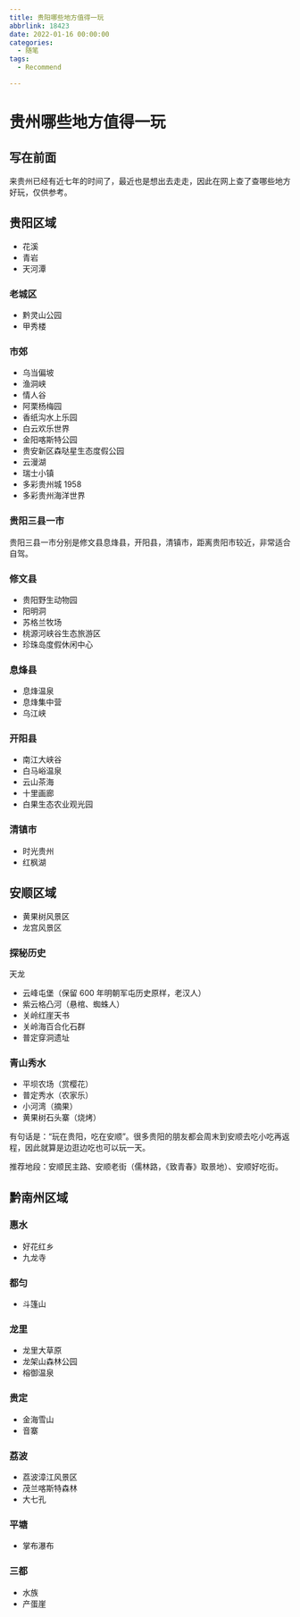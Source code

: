 ```yaml
---
title: 贵阳哪些地方值得一玩
abbrlink: 18423
date: 2022-01-16 00:00:00
categories:
  - 随笔
tags:
  - Recommend

---
```


# 贵州哪些地方值得一玩

## 写在前面

来贵州已经有近七年的时间了，最近也是想出去走走，因此在网上查了查哪些地方好玩，仅供参考。

## 贵阳区域

- 花溪
- 青岩
- 天河潭

### 老城区

- 黔灵山公园
- 甲秀楼

### 市郊

- 乌当偏坡
- 渔洞峡
- 情人谷
- 阿栗杨梅园
- 香纸沟水上乐园
- 白云欢乐世界
- 金阳喀斯特公园
- 贵安新区森哒星生态度假公园
- 云漫湖
- 瑞士小镇
- 多彩贵州城 1958
- 多彩贵州海洋世界

### 贵阳三县一市

贵阳三县一市分别是修文县息烽县，开阳县，清镇市，距离贵阳市较近，非常适合自驾。

### 修文县

- 贵阳野生动物园
- 阳明洞
- 苏格兰牧场
- 桃源河峡谷生态旅游区
- 珍珠岛度假休闲中心

### 息烽县

- 息烽温泉
- 息烽集中营
- 乌江峡

### 开阳县

- 南江大峡谷
- 白马峪温泉
- 云山茶海
- 十里画廊
- 白果生态农业观光园

### 清镇市

- 时光贵州
- 红枫湖

## 安顺区域

- 黄果树风景区
- 龙宫风景区

### 探秘历史

天龙

- 云峰屯堡（保留 600 年明朝军屯历史原样，老汉人）
- 紫云格凸河（悬棺、蜘蛛人）
- 关岭红崖天书
- 关岭海百合化石群
- 普定穿洞遗址

### 青山秀水

- 平坝农场（赏樱花）
- 普定秀水（农家乐）
- 小河湾（摘果）
- 黄果树石头寨（烧烤）

有句话是：“玩在贵阳，吃在安顺”。很多贵阳的朋友都会周末到安顺去吃小吃再返程，因此就算是边逛边吃也可以玩一天。

推荐地段：安顺民主路、安顺老街（儒林路，《致青春》取景地）、安顺好吃街。

## 黔南州区域

### 惠水

- 好花红乡
- 九龙寺

### 都匀

- 斗篷山

### 龙里

- 龙里大草原
- 龙架山森林公园
- 榕御温泉

### 贵定

- 金海雪山
- 音寨

### 荔波

- 荔波漳江风景区
- 茂兰喀斯特森林
- 大七孔

### 平塘

- 掌布瀑布

### 三都

- 水族
- 产蛋崖
